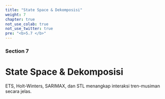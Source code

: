 ```yaml
---
title: "State Space & Dekomposisi"
weight: 7
chapter: true
not_use_colab: true
not_use_twitter: true
pre: "<b>5.7 </b>"
---
```


### Section 7
# State Space & Dekomposisi

ETS, Holt-Winters, SARIMAX, dan STL menangkap interaksi tren-musiman secara jelas.
